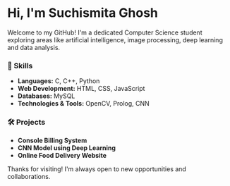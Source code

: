 # Hi, I'm Suchismita Ghosh 

Welcome to my GitHub! I'm a dedicated Computer Science student exploring areas like artificial intelligence, image processing, deep learning and data analysis. 

### 🚀 Skills
- **Languages:** C, C++, Python
- **Web Development:** HTML, CSS, JavaScript
- **Databases:** MySQL
- **Technologies & Tools:** OpenCV, Prolog, CNN 

### 🛠 Projects

- **Console Billing System**
- **CNN Model using Deep Learning**
- **Online Food Delivery Website**


Thanks for visiting! I'm always open to new opportunities and collaborations.
